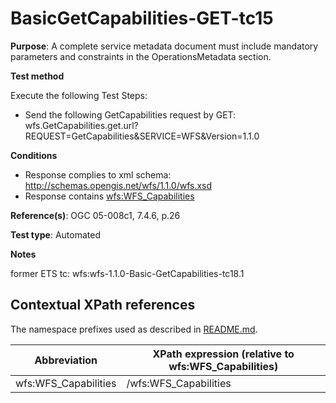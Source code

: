 # BasicGetCapabilities-GET-tc15

**Purpose**:  A complete service metadata document must include mandatory parameters and constraints in the OperationsMetadata section.

**Test method**

Execute the following Test Steps:

* Send the following GetCapabilities request by GET: wfs.GetCapabilities.get.url?REQUEST=GetCapabilities&SERVICE=WFS&Version=1.1.0

**Conditions**

* Response complies to xml schema: http://schemas.opengis.net/wfs/1.1.0/wfs.xsd 
* Response contains [wfs:WFS_Capabilities](#wfs:WFS_Capabilities) 

**Reference(s)**: OGC 05-008c1, 7.4.6, p.26

**Test type**: Automated

**Notes**

former ETS tc: wfs:wfs-1.1.0-Basic-GetCapabilities-tc18.1


## Contextual XPath references

The namespace prefixes used as described in [README.md](./README.md#namespaces).

Abbreviation                                   |  XPath expression (relative to wfs:WFS_Capabilities)
-----------------------------------------------| -------------------------------------------------------------------------
wfs:WFS_Capabilities <a name="wfs:WFS_Capabilities"></a>   | /wfs:WFS_Capabilities
